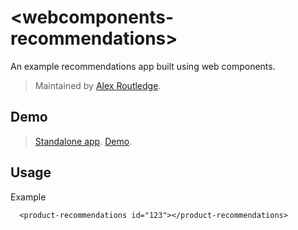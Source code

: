 # &lt;webcomponents-recommendations&gt;

An example recommendations app built using web components.

> Maintained by [Alex Routledge](https://github.com/alexroutledge).

## Demo

> [Standalone app](http://dl.dropboxusercontent.com/u/8767938/fresca/html5/recommendations/index.html).
> [Demo](http://dl.dropboxusercontent.com/u/8767938/fresca/html5/recommendations/bootstrap.html).

## Usage

Example

```
  <product-recommendations id="123"></product-recommendations>
```
